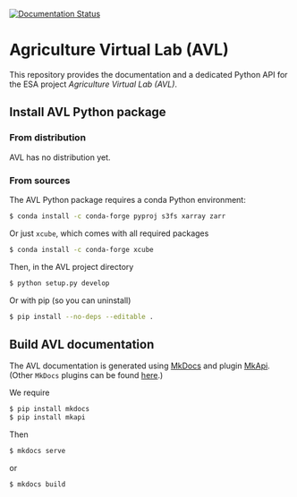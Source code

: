[![Documentation Status](https://readthedocs.org/projects/agriculture-vlab/badge/?version=latest)](https://agriculture-vlab.readthedocs.io/en/latest/?badge=latest)

# Agriculture Virtual Lab (AVL)

This repository provides the documentation and a dedicated Python API for the 
ESA project _Agriculture Virtual Lab (AVL)_.

## Install AVL Python package

### From distribution

AVL has no distribution yet.

### From sources

The AVL Python package requires a conda Python environment:

```bash
$ conda install -c conda-forge pyproj s3fs xarray zarr
```

Or just `xcube`, which comes with all required packages 

```bash
$ conda install -c conda-forge xcube
```

Then, in the AVL project directory

```bash
$ python setup.py develop
```

Or with pip (so you can uninstall)

```bash
$ pip install --no-deps --editable .
```

## Build AVL documentation

The AVL documentation is generated using [MkDocs](https://www.mkdocs.org/) 
and plugin [MkApi](https://mkapi.daizutabi.net/). (Other `MkDocs` plugins 
can be found [here](https://github.com/mkdocs/mkdocs/wiki/MkDocs-Plugins).)

We require

```bash
$ pip install mkdocs
$ pip install mkapi
```

Then

```bash
$ mkdocs serve
```
or
```bash
$ mkdocs build
```

